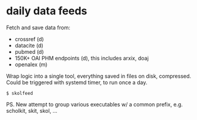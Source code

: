 # daily data feeds

Fetch and save data from:

* crossref (d)
* datacite (d)
* pubmed (d)
* 150K+ OAI PHM endpoints (d), this includes arxix, doaj
* openalex (m)

Wrap logic into a single tool, everything saved in files on disk, compressed.
Could be triggered with systemd timer, to run once a day.

```
$ skolfeed
```

PS. New attempt to group various executables w/ a common prefix, e.g. scholkit,
skit, skol, ...
